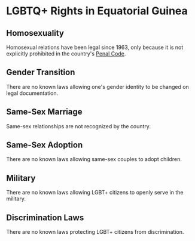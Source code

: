 # LGBTQ+ Rights in Equatorial Guinea

## Homosexuality
Homosexual relations have been legal since 1963, only because it is not explicitly prohibited in the country's [Penal Code](http://www.migliorisiabogados.com/wp-content/uploads/2012/10/Codigo-Penal-1963-vigente-en-guinea-1.pdf).

## Gender Transition
There are no known laws allowing one's gender identity to be changed on legal documentation.

## Same-Sex Marriage
Same-sex relationships are not recognized by the country.

## Same-Sex Adoption
There are no known laws allowing same-sex couples to adopt children.

## Military
There are no known laws allowing LGBT+ citizens to openly serve in the military.

## Discrimination Laws
There are no known laws protecting LGBT+ citizens from discrimination.
